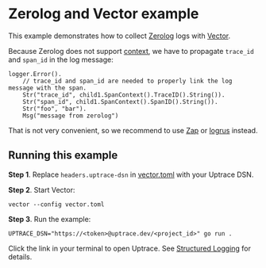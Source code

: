 # Zerolog and Vector example

This example demonstrates how to collect [Zerolog](https://github.com/rs/zerolog) logs with
[Vector](https://vector.dev/).

Because Zerolog does not support
[context](https://uptrace.dev/opentelemetry/go-tracing.html#context), we have to propagate
`trace_id` and `span_id` in the log message:

```shell
logger.Error().
	// trace_id and span_id are needed to properly link the log message with the span.
	Str("trace_id", child1.SpanContext().TraceID().String()).
	Str("span_id", child1.SpanContext().SpanID().String()).
	Str("foo", "bar").
	Msg("message from zerolog")
```

That is not very convenient, so we recommend to use
[Zap](https://github.com/uptrace/opentelemetry-go-extra/tree/main/otelzap) or
[logrus](https://github.com/uptrace/opentelemetry-go-extra/tree/main/otellogrus) instead.

## Running this example

**Step 1**. Replace `headers.uptrace-dsn` in [vector.toml](vector.toml) with your Uptrace DSN.

**Step 2**. Start Vector:

```shell
vector --config vector.toml
```

**Step 3**. Run the example:

```shell
UPTRACE_DSN="https://<token>@uptrace.dev/<project_id>" go run .
```

Click the link in your terminal to open Uptrace. See
[Structured Logging](https://uptrace.dev/opentelemetry/structured-logging.html) for details.
